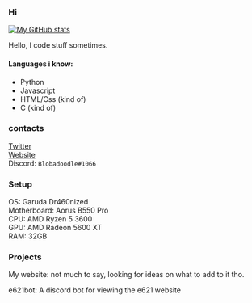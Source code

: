 ### Hi

[![My GitHub stats](https://github-readme-stats.vercel.app/api?username=Blobadoodle)](https://github.com/anuraghazra/github-readme-stats)

Hello, I code stuff sometimes.

#### Languages i know:
 * Python
 * Javascript
 * HTML/Css (kind of)
 * C (kind of)

### contacts

[Twitter](https://twitter.com/BLOBADOODLE)\
[Website](https://bloba.dev)\
Discord: `Blobadoodle#1066`

### Setup
OS: Garuda Dr460nized\
Motherboard: Aorus B550 Pro\
CPU: AMD Ryzen 5 3600\
GPU: AMD Radeon 5600 XT\
RAM: 32GB

### Projects

My website: not much to say, looking for ideas on what to add to it tho.

e621bot: A discord bot for viewing the e621 website
